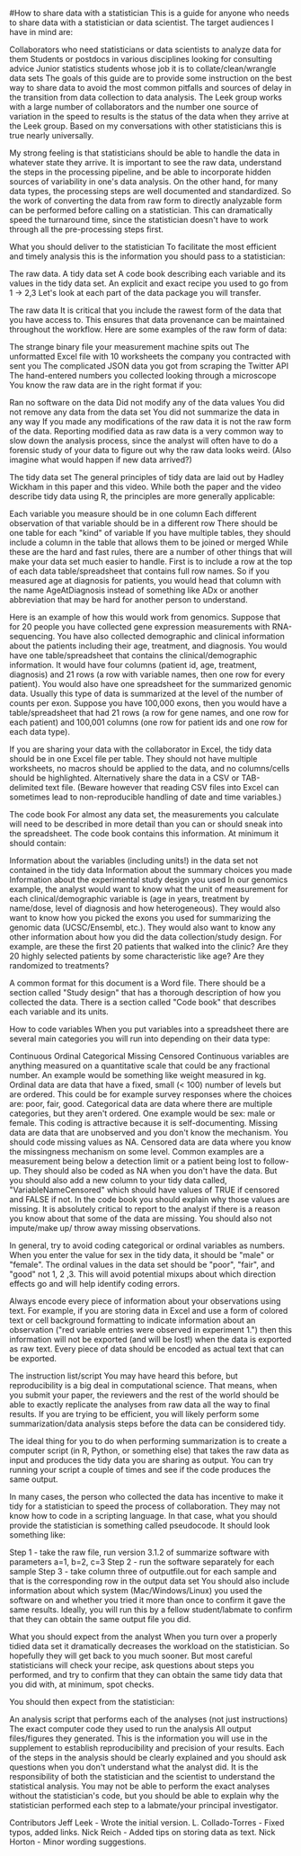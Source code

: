 #How to share data with a statistician
This is a guide for anyone who needs to share data with a statistician or data scientist. The target audiences I have in mind are:

Collaborators who need statisticians or data scientists to analyze data for them
Students or postdocs in various disciplines looking for consulting advice
Junior statistics students whose job it is to collate/clean/wrangle data sets
The goals of this guide are to provide some instruction on the best way to share data to avoid the most common pitfalls and sources of delay in the transition from data collection to data analysis. The Leek group works with a large number of collaborators and the number one source of variation in the speed to results is the status of the data when they arrive at the Leek group. Based on my conversations with other statisticians this is true nearly universally.

My strong feeling is that statisticians should be able to handle the data in whatever state they arrive. It is important to see the raw data, understand the steps in the processing pipeline, and be able to incorporate hidden sources of variability in one's data analysis. On the other hand, for many data types, the processing steps are well documented and standardized. So the work of converting the data from raw form to directly analyzable form can be performed before calling on a statistician. This can dramatically speed the turnaround time, since the statistician doesn't have to work through all the pre-processing steps first.

What you should deliver to the statistician
To facilitate the most efficient and timely analysis this is the information you should pass to a statistician:

The raw data.
A tidy data set
A code book describing each variable and its values in the tidy data set.
An explicit and exact recipe you used to go from 1 -> 2,3
Let's look at each part of the data package you will transfer.

The raw data
It is critical that you include the rawest form of the data that you have access to. This ensures that data provenance can be maintained throughout the workflow. Here are some examples of the raw form of data:

The strange binary file your measurement machine spits out
The unformatted Excel file with 10 worksheets the company you contracted with sent you
The complicated JSON data you got from scraping the Twitter API
The hand-entered numbers you collected looking through a microscope
You know the raw data are in the right format if you:

Ran no software on the data
Did not modify any of the data values
You did not remove any data from the data set
You did not summarize the data in any way
If you made any modifications of the raw data it is not the raw form of the data. Reporting modified data as raw data is a very common way to slow down the analysis process, since the analyst will often have to do a forensic study of your data to figure out why the raw data looks weird. (Also imagine what would happen if new data arrived?)

The tidy data set
The general principles of tidy data are laid out by Hadley Wickham in this paper and this video. While both the paper and the video describe tidy data using R, the principles are more generally applicable:

Each variable you measure should be in one column
Each different observation of that variable should be in a different row
There should be one table for each "kind" of variable
If you have multiple tables, they should include a column in the table that allows them to be joined or merged
While these are the hard and fast rules, there are a number of other things that will make your data set much easier to handle. First is to include a row at the top of each data table/spreadsheet that contains full row names. So if you measured age at diagnosis for patients, you would head that column with the name AgeAtDiagnosis instead of something like ADx or another abbreviation that may be hard for another person to understand.

Here is an example of how this would work from genomics. Suppose that for 20 people you have collected gene expression measurements with RNA-sequencing. You have also collected demographic and clinical information about the patients including their age, treatment, and diagnosis. You would have one table/spreadsheet that contains the clinical/demographic information. It would have four columns (patient id, age, treatment, diagnosis) and 21 rows (a row with variable names, then one row for every patient). You would also have one spreadsheet for the summarized genomic data. Usually this type of data is summarized at the level of the number of counts per exon. Suppose you have 100,000 exons, then you would have a table/spreadsheet that had 21 rows (a row for gene names, and one row for each patient) and 100,001 columns (one row for patient ids and one row for each data type).

If you are sharing your data with the collaborator in Excel, the tidy data should be in one Excel file per table. They should not have multiple worksheets, no macros should be applied to the data, and no columns/cells should be highlighted. Alternatively share the data in a CSV or TAB-delimited text file. (Beware however that reading CSV files into Excel can sometimes lead to non-reproducible handling of date and time variables.)

The code book
For almost any data set, the measurements you calculate will need to be described in more detail than you can or should sneak into the spreadsheet. The code book contains this information. At minimum it should contain:

Information about the variables (including units!) in the data set not contained in the tidy data
Information about the summary choices you made
Information about the experimental study design you used
In our genomics example, the analyst would want to know what the unit of measurement for each clinical/demographic variable is (age in years, treatment by name/dose, level of diagnosis and how heterogeneous). They would also want to know how you picked the exons you used for summarizing the genomic data (UCSC/Ensembl, etc.). They would also want to know any other information about how you did the data collection/study design. For example, are these the first 20 patients that walked into the clinic? Are they 20 highly selected patients by some characteristic like age? Are they randomized to treatments?

A common format for this document is a Word file. There should be a section called "Study design" that has a thorough description of how you collected the data. There is a section called "Code book" that describes each variable and its units.

How to code variables
When you put variables into a spreadsheet there are several main categories you will run into depending on their data type:

Continuous
Ordinal
Categorical
Missing
Censored
Continuous variables are anything measured on a quantitative scale that could be any fractional number. An example would be something like weight measured in kg. Ordinal data are data that have a fixed, small (< 100) number of levels but are ordered. This could be for example survey responses where the choices are: poor, fair, good. Categorical data are data where there are multiple categories, but they aren't ordered. One example would be sex: male or female. This coding is attractive because it is self-documenting. Missing data are data that are unobserved and you don't know the mechanism. You should code missing values as NA. Censored data are data where you know the missingness mechanism on some level. Common examples are a measurement being below a detection limit or a patient being lost to follow-up. They should also be coded as NA when you don't have the data. But you should also add a new column to your tidy data called, "VariableNameCensored" which should have values of TRUE if censored and FALSE if not. In the code book you should explain why those values are missing. It is absolutely critical to report to the analyst if there is a reason you know about that some of the data are missing. You should also not impute/make up/ throw away missing observations.

In general, try to avoid coding categorical or ordinal variables as numbers. When you enter the value for sex in the tidy data, it should be "male" or "female". The ordinal values in the data set should be "poor", "fair", and "good" not 1, 2 ,3. This will avoid potential mixups about which direction effects go and will help identify coding errors.

Always encode every piece of information about your observations using text. For example, if you are storing data in Excel and use a form of colored text or cell background formatting to indicate information about an observation ("red variable entries were observed in experiment 1.") then this information will not be exported (and will be lost!) when the data is exported as raw text. Every piece of data should be encoded as actual text that can be exported.

The instruction list/script
You may have heard this before, but reproducibility is a big deal in computational science. That means, when you submit your paper, the reviewers and the rest of the world should be able to exactly replicate the analyses from raw data all the way to final results. If you are trying to be efficient, you will likely perform some summarization/data analysis steps before the data can be considered tidy.

The ideal thing for you to do when performing summarization is to create a computer script (in R, Python, or something else) that takes the raw data as input and produces the tidy data you are sharing as output. You can try running your script a couple of times and see if the code produces the same output.

In many cases, the person who collected the data has incentive to make it tidy for a statistician to speed the process of collaboration. They may not know how to code in a scripting language. In that case, what you should provide the statistician is something called pseudocode. It should look something like:

Step 1 - take the raw file, run version 3.1.2 of summarize software with parameters a=1, b=2, c=3
Step 2 - run the software separately for each sample
Step 3 - take column three of outputfile.out for each sample and that is the corresponding row in the output data set
You should also include information about which system (Mac/Windows/Linux) you used the software on and whether you tried it more than once to confirm it gave the same results. Ideally, you will run this by a fellow student/labmate to confirm that they can obtain the same output file you did.

What you should expect from the analyst
When you turn over a properly tidied data set it dramatically decreases the workload on the statistician. So hopefully they will get back to you much sooner. But most careful statisticians will check your recipe, ask questions about steps you performed, and try to confirm that they can obtain the same tidy data that you did with, at minimum, spot checks.

You should then expect from the statistician:

An analysis script that performs each of the analyses (not just instructions)
The exact computer code they used to run the analysis
All output files/figures they generated.
This is the information you will use in the supplement to establish reproducibility and precision of your results. Each of the steps in the analysis should be clearly explained and you should ask questions when you don't understand what the analyst did. It is the responsibility of both the statistician and the scientist to understand the statistical analysis. You may not be able to perform the exact analyses without the statistician's code, but you should be able to explain why the statistician performed each step to a labmate/your principal investigator.

Contributors
Jeff Leek - Wrote the initial version.
L. Collado-Torres - Fixed typos, added links.
Nick Reich - Added tips on storing data as text.
Nick Horton - Minor wording suggestions.
